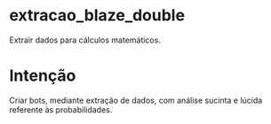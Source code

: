 # extracao_blaze_double
Extrair dados para cálculos matemáticos.

# Intenção
Criar bots, mediante extração de dados, com análise sucinta e lúcida referente às probabilidades.
